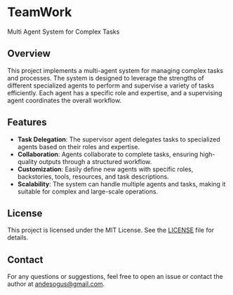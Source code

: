 # TeamWork 
Multi Agent System for Complex Tasks


## Overview
This project implements a multi-agent system for managing complex tasks and processes. The system is designed to leverage the strengths of different specialized agents to perform and supervise a variety of tasks efficiently. Each agent has a specific role and expertise, and a supervising agent coordinates the overall workflow.

## Features
- **Task Delegation**: The supervisor agent delegates tasks to specialized agents based on their roles and expertise.
- **Collaboration**: Agents collaborate to complete tasks, ensuring high-quality outputs through a structured workflow.
- **Customization**: Easily define new agents with specific roles, backstories, tools, resources, and task descriptions.
- **Scalability**: The system can handle multiple agents and tasks, making it suitable for complex and large-scale operations.

## License
This project is licensed under the MIT License. See the [LICENSE](LICENSE) file for details.

## Contact
For any questions or suggestions, feel free to open an issue or contact the author at andesogus@gmail.com.



